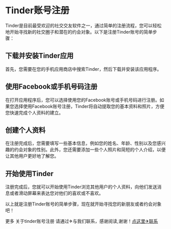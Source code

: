 # Tinder账号注册

Tinder是目前最受欢迎的社交交友软件之一，通过简单的注册流程，您可以轻松地开始寻找新的社交圈子和潜在的约会对象。以下是注册Tinder账号的简单步骤：

## 下载并安装Tinder应用

首先，您需要在您的手机应用商店中搜索Tinder，然后下载并安装该应用程序。

## 使用Facebook或手机号码注册

在打开应用程序后，您可以选择使用您的Facebook账号或手机号码进行注册。如果您选择使用Facebook账号注册，Tinder将自动提取您的基本资料和照片，方便您快速完成个人资料的建立。

## 创建个人资料

在注册完成后，您需要填写一些基本信息，例如您的姓名、年龄、性别以及您感兴趣的约会对象的性别。此外，您还需要添加一些个人照片和简短的个人介绍，以便让其他用户更好地了解您。

## 开始使用Tinder

注册完成后，您就可以开始使用Tinder浏览其他用户的个人资料，向他们发送消息或者滑动屏幕来表达您对他们的喜欢或不喜欢。

以上就是注册Tinder账号的简单步骤，现在就开始寻找您的新朋友或者约会对象吧！

更多 关于tinder账号注册 请通过✈与我们联系，感谢阅读,谢谢！[点这里✈联系](https://a.k02.cc)